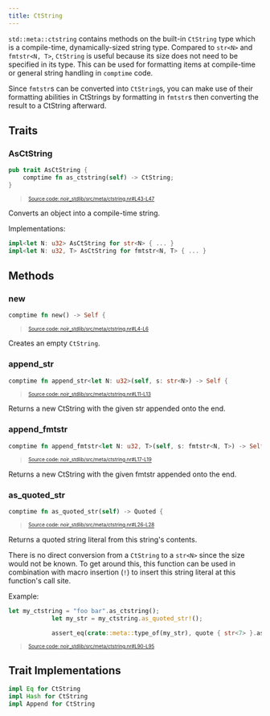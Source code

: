 ```yaml
---
title: CtString
---
```


`std::meta::ctstring` contains methods on the built-in `CtString` type which is
a compile-time, dynamically-sized string type. Compared to `str<N>` and `fmtstr<N, T>`,
`CtString` is useful because its size does not need to be specified in its type. This
can be used for formatting items at compile-time or general string handling in `comptime`
code.

Since `fmtstr`s can be converted into `CtString`s, you can make use of their formatting
abilities in CtStrings by formatting in `fmtstr`s then converting the result to a CtString
afterward.

## Traits

### AsCtString

```rust title="as-ctstring" showLineNumbers 
pub trait AsCtString {
    comptime fn as_ctstring(self) -> CtString;
}
```
> <sup><sub><a href="https://github.com/noir-lang/noir/blob/master/noir_stdlib/src/meta/ctstring.nr#L43-L47" target="_blank" rel="noopener noreferrer">Source code: noir_stdlib/src/meta/ctstring.nr#L43-L47</a></sub></sup>


Converts an object into a compile-time string.

Implementations:

```rust
impl<let N: u32> AsCtString for str<N> { ... }
impl<let N: u32, T> AsCtString for fmtstr<N, T> { ... }
```

## Methods

### new

```rust title="new" showLineNumbers 
comptime fn new() -> Self {
```
> <sup><sub><a href="https://github.com/noir-lang/noir/blob/master/noir_stdlib/src/meta/ctstring.nr#L4-L6" target="_blank" rel="noopener noreferrer">Source code: noir_stdlib/src/meta/ctstring.nr#L4-L6</a></sub></sup>


Creates an empty `CtString`.

### append_str

```rust title="append_str" showLineNumbers 
comptime fn append_str<let N: u32>(self, s: str<N>) -> Self {
```
> <sup><sub><a href="https://github.com/noir-lang/noir/blob/master/noir_stdlib/src/meta/ctstring.nr#L11-L13" target="_blank" rel="noopener noreferrer">Source code: noir_stdlib/src/meta/ctstring.nr#L11-L13</a></sub></sup>


Returns a new CtString with the given str appended onto the end.

### append_fmtstr

```rust title="append_fmtstr" showLineNumbers 
comptime fn append_fmtstr<let N: u32, T>(self, s: fmtstr<N, T>) -> Self {
```
> <sup><sub><a href="https://github.com/noir-lang/noir/blob/master/noir_stdlib/src/meta/ctstring.nr#L17-L19" target="_blank" rel="noopener noreferrer">Source code: noir_stdlib/src/meta/ctstring.nr#L17-L19</a></sub></sup>


Returns a new CtString with the given fmtstr appended onto the end.

### as_quoted_str

```rust title="as_quoted_str" showLineNumbers 
comptime fn as_quoted_str(self) -> Quoted {
```
> <sup><sub><a href="https://github.com/noir-lang/noir/blob/master/noir_stdlib/src/meta/ctstring.nr#L26-L28" target="_blank" rel="noopener noreferrer">Source code: noir_stdlib/src/meta/ctstring.nr#L26-L28</a></sub></sup>


Returns a quoted string literal from this string's contents.

There is no direct conversion from a `CtString` to a `str<N>` since
the size would not be known. To get around this, this function can
be used in combination with macro insertion (`!`) to insert this string
literal at this function's call site.

Example:

```rust title="as_quoted_str_example" showLineNumbers 
let my_ctstring = "foo bar".as_ctstring();
            let my_str = my_ctstring.as_quoted_str!();

            assert_eq(crate::meta::type_of(my_str), quote { str<7> }.as_type());
```
> <sup><sub><a href="https://github.com/noir-lang/noir/blob/master/noir_stdlib/src/meta/ctstring.nr#L90-L95" target="_blank" rel="noopener noreferrer">Source code: noir_stdlib/src/meta/ctstring.nr#L90-L95</a></sub></sup>


## Trait Implementations

```rust
impl Eq for CtString
impl Hash for CtString
impl Append for CtString
```
